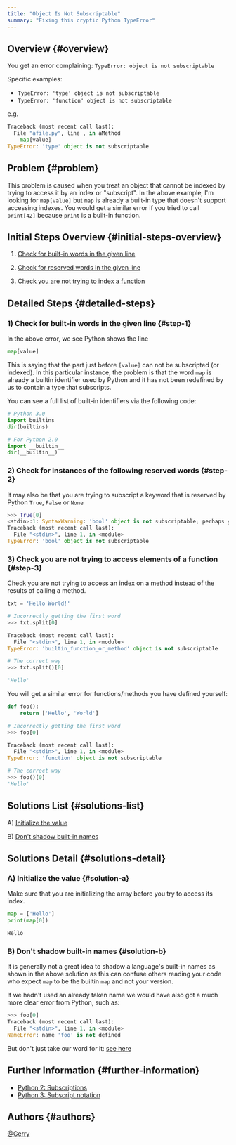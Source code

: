 ```yaml
---
title: "Object Is Not Subscriptable"
summary: "Fixing this cryptic Python TypeError"
---
```


## Overview {#overview}

You get an error complaining:
`TypeError: object is not subscriptable`

Specific examples:
* `TypeError: 'type' object is not subscriptable`
* `TypeError: 'function' object is not subscriptable`

e.g.

```python
Traceback (most recent call last):
  File "afile.py", line , in aMethod
    map[value]
TypeError: 'type' object is not subscriptable
```

## Problem {#problem}

This problem is caused when you treat an object that cannot be indexed by trying to access it by an index or "subscript". In the above example, I'm looking for `map[value]` but `map` is already a built-in type that doesn't support accessing indexes. You would get a similar error if you tried to call `print[42]` because `print` is a built-in function.

## Initial Steps Overview {#initial-steps-overview}

1) [Check for built-in words in the given line](#step-1)

2) [Check for reserved words in the given line](#step-2)

3) [Check you are not trying to index a function](#step-3)

## Detailed Steps {#detailed-steps}

### 1) Check for built-in words in the given line {#step-1}

In the above error, we see Python shows the line
```python
map[value]
```

This is saying that the part just before `[value]` can not be subscripted (or indexed). In this particular instance, the problem is that the word `map` is already a builtin identifier used by Python and it has not been redefined by us to contain a type that subscripts.

You can see a full list of built-in identifiers via the following code:

```python
# Python 3.0
import builtins
dir(builtins)

# For Python 2.0
import __builtin__ 
dir(__builtin__)
```

### 2) Check for instances of the following reserved words {#step-2}

It may also be that you are trying to subscript a keyword that is reserved by Python `True`, `False` or `None`

```python
>>> True[0]
<stdin>:1: SyntaxWarning: 'bool' object is not subscriptable; perhaps you missed a comma?
Traceback (most recent call last):
  File "<stdin>", line 1, in <module>
TypeError: 'bool' object is not subscriptable
```

### 3) Check you are not trying to access elements of a function {#step-3}

Check you are not trying to access an index on a method instead of the results of calling a method.

```python
txt = 'Hello World!'

# Incorrectly getting the first word
>>> txt.split[0]

Traceback (most recent call last):
  File "<stdin>", line 1, in <module>
TypeError: 'builtin_function_or_method' object is not subscriptable

# The correct way
>>> txt.split()[0]

'Hello'
```

You will get a similar error for functions/methods you have defined yourself:

```python
def foo():
    return ['Hello', 'World']

# Incorrectly getting the first word
>>> foo[0]

Traceback (most recent call last):
  File "<stdin>", line 1, in <module>
TypeError: 'function' object is not subscriptable

# The correct way
>>> foo()[0]
'Hello'
```

## Solutions List {#solutions-list}

A) [Initialize the value](#solution-a)

B) [Don't shadow built-in names](#solution-b)

## Solutions Detail {#solutions-detail}

### A) Initialize the value {#solution-a}

Make sure that you are initializing the array before you try to access its index.

```python
map = ['Hello']
print(map[0])

Hello
```

### B) Don't shadow built-in names {#solution-b}

It is generally not a great idea to shadow a language's built-in names as shown in the above solution as this can confuse others reading your code who expect `map` to be the builtin `map` and not your version.

If we hadn't used an already taken name we would have also got a much more clear error from Python, such as:
```python
>>> foo[0]
Traceback (most recent call last):
  File "<stdin>", line 1, in <module>
NameError: name 'foo' is not defined
```

But don't just take our word for it: [see here](https://stackoverflow.com/q/9109333)

## Further Information {#further-information}

* [Python 2: Subscriptions](https://docs.python.org/2.0/ref/subscriptions.html)
* [Python 3: Subscript notation](https://docs.python.org/3.0/reference/datamodel.html#index-694)

## Authors {#authors}

[@Gerry](https://github.com/gerrywastaken) 

[//]: # (REFERENCED DOCS)
[//]: # (https://docs.python.org/2.0/ref/subscriptions.html DONE)
[//]: # (https://docs.python.org/3.0/reference/datamodel.html#index-694 DONE)
